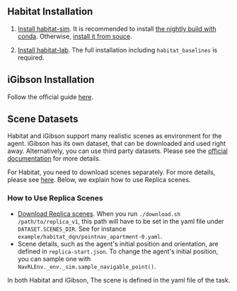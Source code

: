 ## Habitat Installation

1. [Install habitat-sim](https://github.com/facebookresearch/habitat-sim/).
It is recommended to install [the nightly build with conda](https://anaconda.org/aihabitat-nightly/habitat-sim).
Otherwise, [install it from souce](https://github.com/facebookresearch/habitat-sim/blob/master/BUILD_FROM_SOURCE.md).

2. [Install habitat-lab](https://github.com/facebookresearch/habitat-lab).
The full installation including `habitat_baselines` is required.


## iGibson Installation
Follow the official guide [here](https://github.com/StanfordVL/iGibson).


## Scene Datasets
Habitat and iGibson support many realistic scenes as environment for the agent.
iGibson has its own dataset, that can be downloaded and used right away.
Alternatively, you can use third party datasets. Please see the
[official documentation](http://svl.stanford.edu/igibson/) for more details.

For Habitat, you need to download scenes separately. For more details, please
see [here](https://github.com/facebookresearch/habitat-lab#task-datasets).
Below, we explain how to use Replica scenes.

### How to Use Replica Scenes
* [Download Replica scenes](https://github.com/facebookresearch/Replica-Dataset).
When you run `./download.sh /path/to/replica_v1`, this path will have to be
set in the yaml file under `DATASET.SCENES_DIR`.
See for instance `example/habitat_dqn/pointnav_apartment-0.yaml`.
* Scene details, such as the agent's initial position and orientation, are defined
in `replica-start.json`.
To change the agent's initial position, you can sample one with `NavRLEnv._env._sim.sample_navigable_point()`.


In both Habitat and iGibson, The scene is defined in the yaml file of the task.
